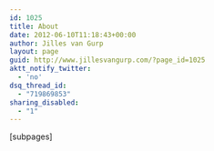 ```yaml
---
id: 1025
title: About
date: 2012-06-10T11:18:43+00:00
author: Jilles van Gurp
layout: page
guid: http://www.jillesvangurp.com/?page_id=1025
aktt_notify_twitter:
  - 'no'
dsq_thread_id:
  - "719869853"
sharing_disabled:
  - "1"
---
```

[subpages]